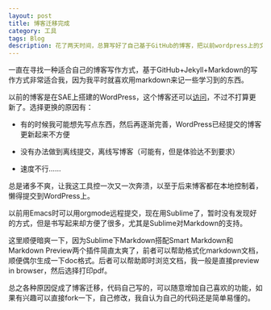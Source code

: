 ```yaml
---
layout: post
title: 博客迁移完成
category: 工具
tags: Blog
description: 花了两天时间，总算写好了自己基于GitHub的博客，把以前wordpress上的文章有用的都移了过来，可以松一口气了
---
```


一直在寻找一种适合自己的博客写作方式，基于GitHub+Jekyll+Markdown的写作方式非常适合我，因为我平时就喜欢用markdown来记一些学习到的东西。

以前的博客是在SAE上搭建的WordPress，这个博客还可以[访问](http://yansublog.sinaapp.com)，不过不打算更新了。选择更换的原因有：

  - 有的时候我可能想先写点东西，然后再逐渐完善，WordPress已经提交的博客更新起来不方便
  
  - 没有办法做到离线提交，离线写博客（可能有，但是体验达不到要求）
  
  - 速度不行……

总是诸多不爽，让我这工具控一次又一次奔溃，以至于后来博客都在本地控制着，懒得提交到WordPress上。

以前用Emacs时可以用orgmode远程提交，现在用Sublime了，暂时没有发现好的方式，但是书写起来却方便了很多，尤其是Sublime对Markdown的支持。

这里顺便暗爽一下，因为Sublime下Markdown搭配Smart Markdown和Markdown Preview两个插件简直太爽了，前者可以帮助格式化markdown文档，顺便偶尔生成一下doc格式。后者可以帮助即时浏览文档，我一般是直接preview in browser，然后选择打印pdf。

总之各种原因促成了博客迁移，代码自己写的，可以随意增加自己喜欢的功能，如果有兴趣可以直接fork一下，自己修改，我自认为自己的代码还是简单易懂的。
